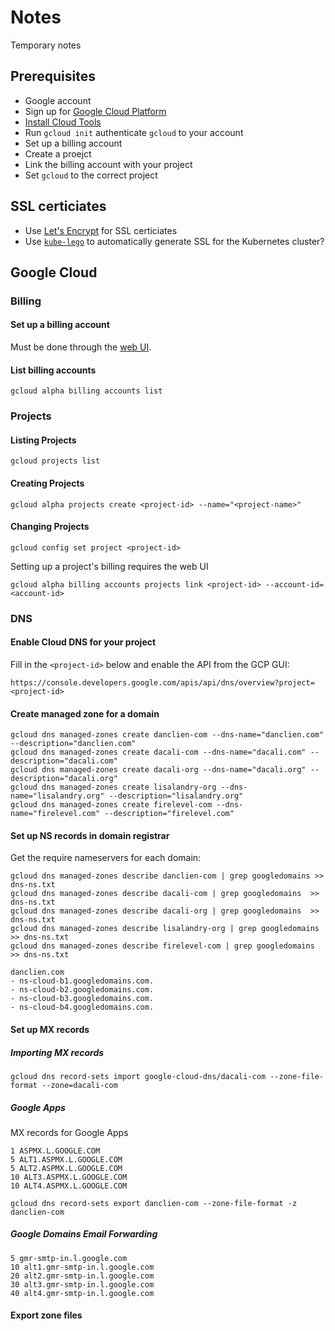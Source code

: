 # Notes
Temporary notes


## Prerequisites

* Google account
* Sign up for [Google Cloud Platform](https://cloud.google.com)
* [Install Cloud Tools](https://cloud.google.com/sdk/docs/#install_the_latest_cloud_tools_version_cloudsdk_current_version)
* Run `gcloud init` authenticate `gcloud` to your account
* Set up a billing account
* Create a proejct
* Link the billing account with your project
* Set `gcloud` to the correct project


## SSL certiciates

* Use [Let's Encrypt](https://letsencrypt.org) for SSL certiciates
* Use [`kube-lego`](https://github.com/jetstack/kube-lego) to automatically generate SSL for the Kubernetes cluster?


## Google Cloud


### Billing

#### Set up a billing account
Must be done through the [web UI](https://console.cloud.google.com/billing).


#### List billing accounts
```
gcloud alpha billing accounts list
```

### Projects

#### Listing Projects
```
gcloud projects list
```

#### Creating Projects

```
gcloud alpha projects create <project-id> --name="<project-name>"
```

#### Changing Projects

```
gcloud config set project <project-id>
```



Setting up a project's billing requires the web UI

```
gcloud alpha billing accounts projects link <project-id> --account-id=<account-id>
```


### DNS

#### Enable Cloud DNS for your project

Fill in the `<project-id>` below and enable the API from the GCP GUI:

```
https://console.developers.google.com/apis/api/dns/overview?project=<project-id>
```

#### Create managed zone for a domain
```
gcloud dns managed-zones create danclien-com --dns-name="danclien.com" --description="danclien.com"
gcloud dns managed-zones create dacali-com --dns-name="dacali.com" --description="dacali.com"
gcloud dns managed-zones create dacali-org --dns-name="dacali.org" --description="dacali.org"
gcloud dns managed-zones create lisalandry-org --dns-name="lisalandry.org" --description="lisalandry.org"
gcloud dns managed-zones create firelevel-com --dns-name="firelevel.com" --description="firelevel.com"
```


#### Set up NS records in domain registrar
Get the require nameservers for each domain:
```
gcloud dns managed-zones describe danclien-com | grep googledomains >> dns-ns.txt
gcloud dns managed-zones describe dacali-com | grep googledomains  >> dns-ns.txt
gcloud dns managed-zones describe dacali-org | grep googledomains  >> dns-ns.txt
gcloud dns managed-zones describe lisalandry-org | grep googledomains  >> dns-ns.txt
gcloud dns managed-zones describe firelevel-com | grep googledomains  >> dns-ns.txt

danclien.com
- ns-cloud-b1.googledomains.com.
- ns-cloud-b2.googledomains.com.
- ns-cloud-b3.googledomains.com.
- ns-cloud-b4.googledomains.com.

```


#### Set up MX records


##### Importing MX records
```
gcloud dns record-sets import google-cloud-dns/dacali-com --zone-file-format --zone=dacali-com
```


##### Google Apps

MX records for Google Apps
```
1 ASPMX.L.GOOGLE.COM
5 ALT1.ASPMX.L.GOOGLE.COM
5 ALT2.ASPMX.L.GOOGLE.COM
10 ALT3.ASPMX.L.GOOGLE.COM
10 ALT4.ASPMX.L.GOOGLE.COM
```

```
gcloud dns record-sets export danclien-com --zone-file-format -z danclien-com

```

##### Google Domains Email Forwarding
```
5 gmr-smtp-in.l.google.com
10 alt1.gmr-smtp-in.l.google.com
20 alt2.gmr-smtp-in.l.google.com
30 alt3.gmr-smtp-in.l.google.com
40 alt4.gmr-smtp-in.l.google.com
```



#### Export zone files
